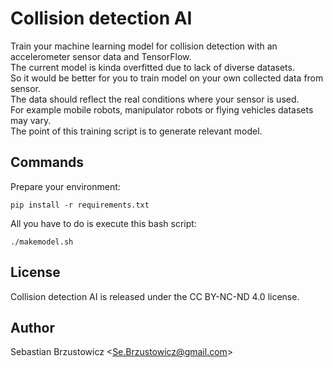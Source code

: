 # Collision detection AI

Train your machine learning model for collision detection with an accelerometer sensor data and TensorFlow.    
The current model is kinda overfitted due to lack of diverse datasets.    
So it would be better for you to train model on your own collected data from sensor.   
The data should reflect the real conditions where your sensor is used.    
For example mobile robots, manipulator robots or flying vehicles datasets may vary.    
The point of this training script is to generate relevant model.    

## Commands

Prepare your environment:

```console
pip install -r requirements.txt
```

All you have to do is execute this bash script:

```console
./makemodel.sh
```

## License

Collision detection AI is released under the CC BY-NC-ND 4.0 license.

## Author

Sebastian Brzustowicz &lt;Se.Brzustowicz@gmail.com&gt;
